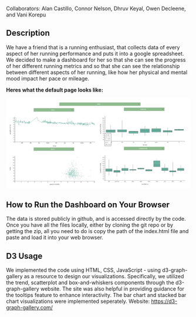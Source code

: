 Collaborators: Alan Castillo, Connor Nelson, Dhruv Keyal, Owen Decleene, and Vani Korepu

## Description

We have a friend that is a running enthusiast, that collects data of every aspect of her running performance and puts it into a google spreadsheet. We decided to make a dashboard for her so that she can see the progress of her different running metrics and so that she can see the relationship between different aspects of her running, like how her physical and mental mood impact her pace or mileage.

__Heres what the default page looks like:__


![Running Dashboard](./images/dashboard.jpg)

## How to Run the Dashboard on Your Browser


The data is stored publicly in github, and is accessed directly by the code. Once you have all the files locally, either by cloning the git repo or by getting the zip, all you need to do is copy the path of the index.html file and paste and load it into your web browser. 

## D3 Usage

We implemented the code using HTML, CSS, JavaScript - using d3-graph-gallery as a resource to design our visualizations. Specifically, we utilized the trend, scatterplot and box-and-whiskers components through the d3-graph-gallery website. The site was also helpful in providing guidance for the tooltips feature to enhance interactivity. The bar chart and stacked bar chart visualizations were implemented seperately. Website: https://d3-graph-gallery.com/
